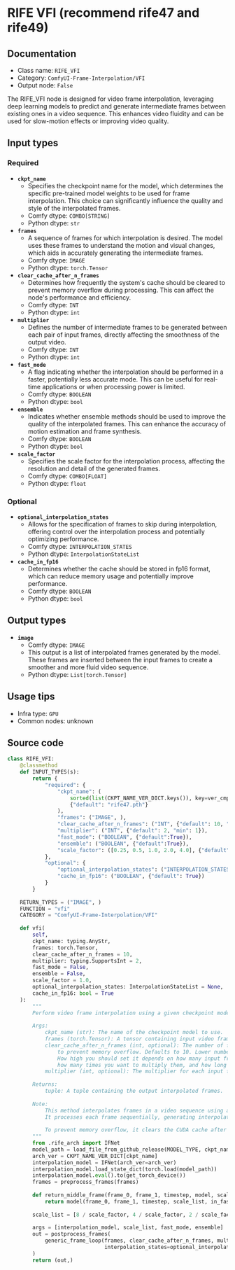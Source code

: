 # RIFE VFI (recommend rife47 and rife49)
## Documentation
- Class name: `RIFE_VFI`
- Category: `ComfyUI-Frame-Interpolation/VFI`
- Output node: `False`

The RIFE_VFI node is designed for video frame interpolation, leveraging deep learning models to predict and generate intermediate frames between existing ones in a video sequence. This enhances video fluidity and can be used for slow-motion effects or improving video quality.
## Input types
### Required
- **`ckpt_name`**
    - Specifies the checkpoint name for the model, which determines the specific pre-trained model weights to be used for frame interpolation. This choice can significantly influence the quality and style of the interpolated frames.
    - Comfy dtype: `COMBO[STRING]`
    - Python dtype: `str`
- **`frames`**
    - A sequence of frames for which interpolation is desired. The model uses these frames to understand the motion and visual changes, which aids in accurately generating the intermediate frames.
    - Comfy dtype: `IMAGE`
    - Python dtype: `torch.Tensor`
- **`clear_cache_after_n_frames`**
    - Determines how frequently the system's cache should be cleared to prevent memory overflow during processing. This can affect the node's performance and efficiency.
    - Comfy dtype: `INT`
    - Python dtype: `int`
- **`multiplier`**
    - Defines the number of intermediate frames to be generated between each pair of input frames, directly affecting the smoothness of the output video.
    - Comfy dtype: `INT`
    - Python dtype: `int`
- **`fast_mode`**
    - A flag indicating whether the interpolation should be performed in a faster, potentially less accurate mode. This can be useful for real-time applications or when processing power is limited.
    - Comfy dtype: `BOOLEAN`
    - Python dtype: `bool`
- **`ensemble`**
    - Indicates whether ensemble methods should be used to improve the quality of the interpolated frames. This can enhance the accuracy of motion estimation and frame synthesis.
    - Comfy dtype: `BOOLEAN`
    - Python dtype: `bool`
- **`scale_factor`**
    - Specifies the scale factor for the interpolation process, affecting the resolution and detail of the generated frames.
    - Comfy dtype: `COMBO[FLOAT]`
    - Python dtype: `float`
### Optional
- **`optional_interpolation_states`**
    - Allows for the specification of frames to skip during interpolation, offering control over the interpolation process and potentially optimizing performance.
    - Comfy dtype: `INTERPOLATION_STATES`
    - Python dtype: `InterpolationStateList`
- **`cache_in_fp16`**
    - Determines whether the cache should be stored in fp16 format, which can reduce memory usage and potentially improve performance.
    - Comfy dtype: `BOOLEAN`
    - Python dtype: `bool`
## Output types
- **`image`**
    - Comfy dtype: `IMAGE`
    - This output is a list of interpolated frames generated by the model. These frames are inserted between the input frames to create a smoother and more fluid video sequence.
    - Python dtype: `List[torch.Tensor]`
## Usage tips
- Infra type: `GPU`
- Common nodes: unknown


## Source code
```python
class RIFE_VFI:
    @classmethod
    def INPUT_TYPES(s):
        return {
            "required": {
                "ckpt_name": (
                    sorted(list(CKPT_NAME_VER_DICT.keys()), key=ver_cmp_key),
                    {"default": "rife47.pth"}
                ),
                "frames": ("IMAGE", ),
                "clear_cache_after_n_frames": ("INT", {"default": 10, "min": 1, "max": 1000}),
                "multiplier": ("INT", {"default": 2, "min": 1}),
                "fast_mode": ("BOOLEAN", {"default":True}),
                "ensemble": ("BOOLEAN", {"default":True}),
                "scale_factor": ([0.25, 0.5, 1.0, 2.0, 4.0], {"default": 1.0})
            },
            "optional": {
                "optional_interpolation_states": ("INTERPOLATION_STATES", ),
                "cache_in_fp16": ("BOOLEAN", {"default": True})
            }
        }
    
    RETURN_TYPES = ("IMAGE", )
    FUNCTION = "vfi"
    CATEGORY = "ComfyUI-Frame-Interpolation/VFI"
    
    def vfi(
        self,
        ckpt_name: typing.AnyStr,
        frames: torch.Tensor,
        clear_cache_after_n_frames = 10,
        multiplier: typing.SupportsInt = 2,
        fast_mode = False,
        ensemble = False,
        scale_factor = 1.0,
        optional_interpolation_states: InterpolationStateList = None,
        cache_in_fp16: bool = True
    ):
        """
        Perform video frame interpolation using a given checkpoint model.
    
        Args:
            ckpt_name (str): The name of the checkpoint model to use.
            frames (torch.Tensor): A tensor containing input video frames.
            clear_cache_after_n_frames (int, optional): The number of frames to process before clearing CUDA cache
                to prevent memory overflow. Defaults to 10. Lower numbers are safer but mean more processing time.
                How high you should set it depends on how many input frames there are, input resolution (after upscaling),
                how many times you want to multiply them, and how long you're willing to wait for the process to complete.
            multiplier (int, optional): The multiplier for each input frame. 60 input frames * 2 = 120 output frames. Defaults to 2.
    
        Returns:
            tuple: A tuple containing the output interpolated frames.
    
        Note:
            This method interpolates frames in a video sequence using a specified checkpoint model. 
            It processes each frame sequentially, generating interpolated frames between them.
    
            To prevent memory overflow, it clears the CUDA cache after processing a specified number of frames.
        """
        from .rife_arch import IFNet
        model_path = load_file_from_github_release(MODEL_TYPE, ckpt_name)
        arch_ver = CKPT_NAME_VER_DICT[ckpt_name]
        interpolation_model = IFNet(arch_ver=arch_ver)
        interpolation_model.load_state_dict(torch.load(model_path))
        interpolation_model.eval().to(get_torch_device())
        frames = preprocess_frames(frames)
        
        def return_middle_frame(frame_0, frame_1, timestep, model, scale_list, in_fast_mode, in_ensemble):
            return model(frame_0, frame_1, timestep, scale_list, in_fast_mode, in_ensemble)
        
        scale_list = [8 / scale_factor, 4 / scale_factor, 2 / scale_factor, 1 / scale_factor] 
        
        args = [interpolation_model, scale_list, fast_mode, ensemble]
        out = postprocess_frames(
            generic_frame_loop(frames, clear_cache_after_n_frames, multiplier, return_middle_frame, *args, 
                               interpolation_states=optional_interpolation_states, dtype=torch.float16 if cache_in_fp16 else torch.float32)
        )
        return (out,)

```
